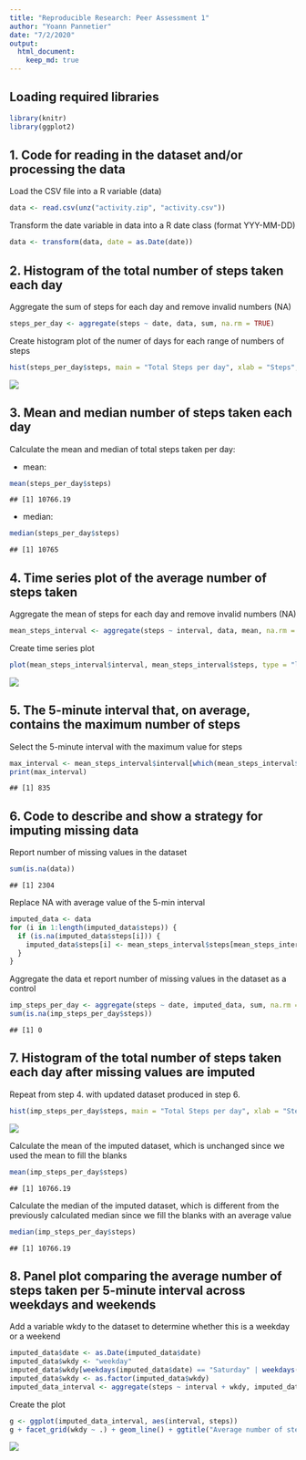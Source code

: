 ```yaml
---
title: "Reproducible Research: Peer Assessment 1"
author: "Yoann Pannetier"
date: "7/2/2020"
output: 
  html_document:
    keep_md: true
---
```




## Loading required libraries



```r
library(knitr)
library(ggplot2)
```

## 1. Code for reading in the dataset and/or processing the data


Load the CSV file into a R variable (data)


```r
data <- read.csv(unz("activity.zip", "activity.csv"))
```

Transform the date variable in data into a R date class (format YYY-MM-DD)


```r
data <- transform(data, date = as.Date(date))
```

## 2. Histogram of the total number of steps taken each day


Aggregate the sum of steps for each day and remove invalid numbers (NA)


```r
steps_per_day <- aggregate(steps ~ date, data, sum, na.rm = TRUE)
```

Create histogram plot of the numer of days for each range of numbers of steps


```r
hist(steps_per_day$steps, main = "Total Steps per day", xlab = "Steps", ylim = c(0,40), labels = TRUE, breaks = 30)
```

![](PA1_template_files/figure-html/unnamed-chunk-5-1.png)<!-- -->

## 3. Mean and median number of steps taken each day


Calculate the mean and median of total steps taken per day: 

- mean:


```r
mean(steps_per_day$steps)
```

```
## [1] 10766.19
```

- median:


```r
median(steps_per_day$steps)
```

```
## [1] 10765
```

## 4. Time series plot of the average number of steps taken


Aggregate the mean of steps for each day and remove invalid numbers (NA)


```r
mean_steps_interval <- aggregate(steps ~ interval, data, mean, na.rm = TRUE)
```

Create time series plot


```r
plot(mean_steps_interval$interval, mean_steps_interval$steps, type = "l", main = "Average number of steps per 5-min interval", xlab = "Interval", ylab = "Average Steps")
```

![](PA1_template_files/figure-html/unnamed-chunk-9-1.png)<!-- -->

## 5. The 5-minute interval that, on average, contains the maximum number of steps


Select the 5-minute interval with the maximum value for steps


```r
max_interval <- mean_steps_interval$interval[which(mean_steps_interval$steps == max(mean_steps_interval$steps))]
print(max_interval)
```

```
## [1] 835
```

## 6. Code to describe and show a strategy for imputing missing data


Report number of missing values in the dataset


```r
sum(is.na(data))
```

```
## [1] 2304
```

Replace NA with average value of the 5-min interval


```r
imputed_data <- data
for (i in 1:length(imputed_data$steps)) {
  if (is.na(imputed_data$steps[i])) {
    imputed_data$steps[i] <- mean_steps_interval$steps[mean_steps_interval$interval == imputed_data$interval[i]]
  }
}
```

Aggregate the data et report number of missing values in the dataset as a control


```r
imp_steps_per_day <- aggregate(steps ~ date, imputed_data, sum, na.rm = TRUE)
sum(is.na(imp_steps_per_day$steps))
```

```
## [1] 0
```

## 7. Histogram of the total number of steps taken each day after missing values are imputed


Repeat from step 4. with updated dataset produced in step 6. 


```r
hist(imp_steps_per_day$steps, main = "Total Steps per day", xlab = "Steps", ylim = c(0,40), labels = TRUE, breaks = 30)
```

![](PA1_template_files/figure-html/unnamed-chunk-14-1.png)<!-- -->

Calculate the mean of the imputed dataset, which is unchanged since we used the mean to fill the blanks


```r
mean(imp_steps_per_day$steps)
```

```
## [1] 10766.19
```

Calculate the median of the imputed dataset, which is different from the previously calculated median since we fill the blanks with an average value


```r
median(imp_steps_per_day$steps)
```

```
## [1] 10766.19
```

## 8. Panel plot comparing the average number of steps taken per 5-minute interval across weekdays and weekends


Add a variable wkdy to the dataset to determine whether this is a weekday or a weekend


```r
imputed_data$date <- as.Date(imputed_data$date)
imputed_data$wkdy <- "weekday"
imputed_data$wkdy[weekdays(imputed_data$date) == "Saturday" | weekdays(imputed_data$date) == "Sunday"] <- "weekend"
imputed_data$wkdy <- as.factor(imputed_data$wkdy)
imputed_data_interval <- aggregate(steps ~ interval + wkdy, imputed_data, mean, na.rm = TRUE)
```

Create the plot


```r
g <- ggplot(imputed_data_interval, aes(interval, steps))
g + facet_grid(wkdy ~ .) + geom_line() + ggtitle("Average number of steps per 5-min interval")
```

![](PA1_template_files/figure-html/unnamed-chunk-18-1.png)<!-- -->
